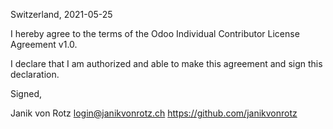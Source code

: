 Switzerland, 2021-05-25

I hereby agree to the terms of the Odoo Individual Contributor License
Agreement v1.0.

I declare that I am authorized and able to make this agreement and sign this
declaration.

Signed,

Janik von Rotz login@janikvonrotz.ch https://github.com/janikvonrotz
